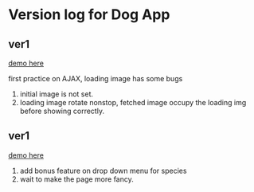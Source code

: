 <h1>Version log for Dog App</h1>

<h2>ver1</h2>

[demo here](54gfeonrieuvser.github.io/Side_Project/AJAX_Dog_app/ver1(2020)/)

first practice on AJAX, loading image has some bugs
1. initial image is not set.
2. loading image rotate nonstop, fetched image occupy the loading img  before showing correctly.

<h2>ver1</h2>

[demo here](54gfeonrieuvser.github.io/Side_Project/AJAX_Dog_app/ver2(2023)/)
1. add bonus feature on drop down menu for species
2. wait to make the page more fancy.
